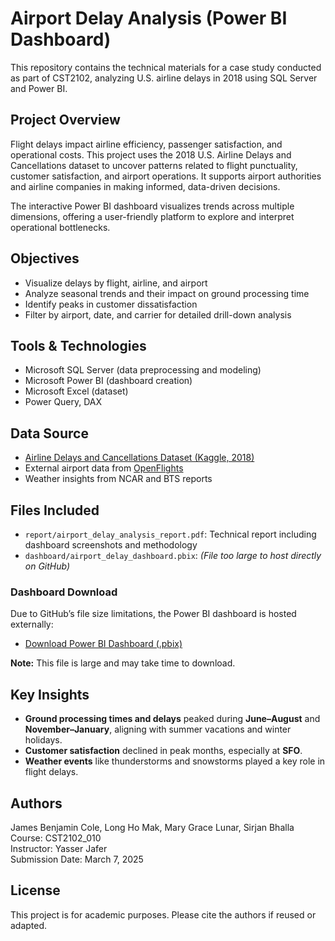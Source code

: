 # Airport Delay Analysis (Power BI Dashboard)

This repository contains the technical materials for a case study conducted as part of CST2102, analyzing U.S. airline delays in 2018 using SQL Server and Power BI.

## Project Overview

Flight delays impact airline efficiency, passenger satisfaction, and operational costs. This project uses the 2018 U.S. Airline Delays and Cancellations dataset to uncover patterns related to flight punctuality, customer satisfaction, and airport operations. It supports airport authorities and airline companies in making informed, data-driven decisions.

The interactive Power BI dashboard visualizes trends across multiple dimensions, offering a user-friendly platform to explore and interpret operational bottlenecks.

## Objectives

- Visualize delays by flight, airline, and airport
- Analyze seasonal trends and their impact on ground processing time
- Identify peaks in customer dissatisfaction
- Filter by airport, date, and carrier for detailed drill-down analysis

## Tools & Technologies

- Microsoft SQL Server (data preprocessing and modeling)
- Microsoft Power BI (dashboard creation)
- Microsoft Excel (dataset)
- Power Query, DAX

## Data Source

- [Airline Delays and Cancellations Dataset (Kaggle, 2018)]([https://www.kaggle.com/](https://www.kaggle.com/datasets/yuanyuwendymu/airline-delay-and-cancellation-data-2009-2018?resource=download))
- External airport data from [OpenFlights](https://openflights.org/data.html)
- Weather insights from NCAR and BTS reports

## Files Included

- `report/airport_delay_analysis_report.pdf`: Technical report including dashboard screenshots and methodology
- `dashboard/airport_delay_dashboard.pbix`: *(File too large to host directly on GitHub)*

### Dashboard Download

Due to GitHub’s file size limitations, the Power BI dashboard is hosted externally:

- [Download Power BI Dashboard (.pbix)](https://drive.google.com/file/d/1yV1rK773PYPTZNCY6X-ieCdXwAmx-t4J/view?usp=sharing)

**Note:** This file is large and may take time to download.

## Key Insights

- **Ground processing times and delays** peaked during **June–August** and **November–January**, aligning with summer vacations and winter holidays.
- **Customer satisfaction** declined in peak months, especially at **SFO**.
- **Weather events** like thunderstorms and snowstorms played a key role in flight delays.

## Authors

James Benjamin Cole, Long Ho Mak, Mary Grace Lunar, Sirjan Bhalla  
Course: CST2102_010  
Instructor: Yasser Jafer  
Submission Date: March 7, 2025

## License

This project is for academic purposes. Please cite the authors if reused or adapted.
